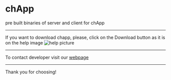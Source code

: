 # chApp
pre built binaries of server and client for chApp
***
If you want to download chapp, please, click on the Download button as it is on the help image ![help picture]()
***
To contact  developer visit our [webpage](https://zzitcyzdb.wixsite.com/chapp)
***
Thank you for choosing!
